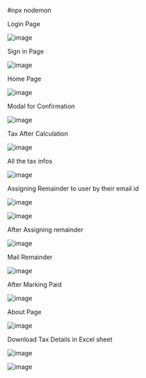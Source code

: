 #npx nodemon



Login Page

![image](https://user-images.githubusercontent.com/97835784/219099082-bb4ee722-12df-4219-b8a4-6fe7697387fd.png)

Sign in Page

![image](https://user-images.githubusercontent.com/97835784/219099219-de56cc4b-8af6-4e9c-ad89-b77fd9a6f866.png)

Home Page

![image](https://user-images.githubusercontent.com/97835784/219100100-d90c8932-dc3f-409d-a269-c6150a27175c.png)

Modal for Confirmation 

![image](https://user-images.githubusercontent.com/97835784/219100249-6918348c-4f1d-4906-b40f-35480cd824a3.png)

Tax After Calculation

![image](https://user-images.githubusercontent.com/97835784/219100387-abfce6d1-06b6-442c-b509-af1cabc90b14.png)

All the tax infos

![image](https://user-images.githubusercontent.com/97835784/219105484-71246e6a-1e20-453b-a6ac-158320ea9e85.png)

Assigning Remainder to user by their email id

![image](https://user-images.githubusercontent.com/97835784/219105859-7ed7c7bf-f021-4126-9bc0-7e2ec26697fe.png)

![image](https://user-images.githubusercontent.com/97835784/219105905-cf4ddce4-e23b-4815-9532-c6dec04967a3.png)

After Assigning remainder 

![image](https://user-images.githubusercontent.com/97835784/219106062-16c64750-113d-45e8-8441-51912ebdaac8.png)

Mail Remainder

![image](https://user-images.githubusercontent.com/97835784/219107072-d5ec63df-f869-438d-9d59-47fb9676aa4c.png)

After Marking Paid

![image](https://user-images.githubusercontent.com/97835784/219106161-cab05dfe-9aea-4ef1-919d-071a273e75a1.png)

About Page

![image](https://user-images.githubusercontent.com/97835784/219106272-82ca6436-c977-4af9-81cf-565b6e835441.png)

Download Tax Details in Excel sheet

![image](https://user-images.githubusercontent.com/97835784/219106619-26d9b0ed-4236-4c95-aeaf-69ab5fa725b2.png)


![image](https://user-images.githubusercontent.com/97835784/219106512-3d4f56e3-44d3-4dcc-a227-7c0afaecf7aa.png)


